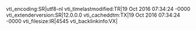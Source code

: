 vti_encoding:SR|utf8-nl
vti_timelastmodified:TR|19 Oct 2016 07:34:24 -0000
vti_extenderversion:SR|12.0.0.0
vti_cacheddtm:TX|19 Oct 2016 07:34:24 -0000
vti_filesize:IR|4545
vti_backlinkinfo:VX|
